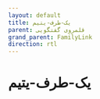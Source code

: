 ```yaml
---
layout: default
title: یک-طرف-یتیم
parent: قلمروی گفتگویی
grand_parent: FamilyLink
direction: rtl
---
```


# یک-طرف-یتیم
